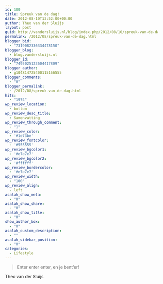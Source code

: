 ```yaml
---
id: 180
title: Spreuk van de dag!
date: 2012-08-10T13:52:00+00:00
author: Theo van der Sluijs
layout: post
guid: http://vandersluijs.nl/blog/index.php/2012/08/10/spreuk-van-de-dag/
permalink: /2012/08/spreuk-van-de-dag.html
blogger_bid:
  - "7319082336334478150"
blogger_blog:
  - blog.vandersluijs.nl
blogger_id:
  - "7495025123604417809"
blogger_author:
  - g104814725400115166555
blogger_comments:
  - "0"
blogger_permalink:
  - /2012/08/spreuk-van-de-dag.html
hits:
  - "1974"
wp_review_location:
  - bottom
wp_review_desc_title:
  - Samenvatting
wp_review_through_comment:
  - "1"
wp_review_color:
  - '#1e73be'
wp_review_fontcolor:
  - '#555555'
wp_review_bgcolor1:
  - '#e7e7e7'
wp_review_bgcolor2:
  - '#ffffff'
wp_review_bordercolor:
  - '#e7e7e7'
wp_review_width:
  - "100"
wp_review_align:
  - left
asalah_show_meta:
  - "0"
asalah_show_share:
  - "0"
asalah_show_title:
  - "0"
show_author_box:
  - "0"
asalah_custom_description:
  - ""
asalah_sidebar_position:
  - "0"
categories:
  - Lifestyle
---
```

> Enter enter enter, en je bent’er!

Theo van der Sluijs